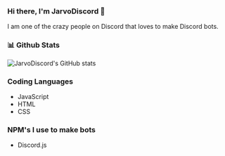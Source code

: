 ### Hi there, I'm JarvoDiscord 👋
I am one of the crazy people on Discord that loves to make Discord bots.

### 📊 Github Stats
![JarvoDiscord's GitHub stats](https://github-readme-stats.vercel.app/api?username=JarvoDiscord&show_icons=true&theme=onedark)

### Coding Languages
- JavaScript
- HTML
- CSS

### NPM's I use to make bots
- Discord.js
